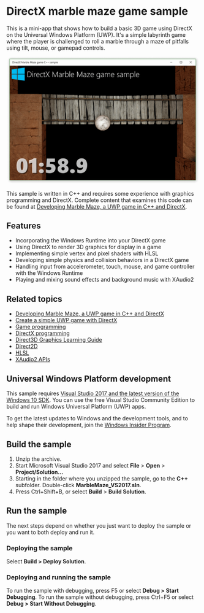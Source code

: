 <!---
  category: Gaming GraphicsAndAnimation
  samplefwlink: http://go.microsoft.com/fwlink/?LinkId=624011
--->

# DirectX marble maze game sample

This is a mini-app that shows how to build a basic 3D game using DirectX on the Universal Windows Platform (UWP). 
It's a simple labyrinth game where the player is challenged to roll a marble through a maze of pitfalls using tilt, mouse, or gamepad controls.

![MarbleMaze app in action](MarbleMaze.png)

This sample is written in C++ and requires some experience with graphics programming and DirectX. 
Complete content that examines this code can be found at 
[Developing Marble Maze, a UWP game in C++ and DirectX](https://msdn.microsoft.com/windows/uwp/gaming/developing-marble-maze-a-windows-store-game-in-cpp-and-directx).

## Features

- Incorporating the Windows Runtime into your DirectX game 
- Using DirectX to render 3D graphics for display in a game 
- Implementing simple vertex and pixel shaders with HLSL 
- Developing simple physics and collision behaviors in a DirectX game 
- Handling input from accelerometer, touch, mouse, and game controller with the Windows Runtime
- Playing and mixing sound effects and background music with XAudio2 

## Related topics

* [Developing Marble Maze, a UWP game in C++ and DirectX](https://docs.microsoft.com/windows/uwp/gaming/developing-marble-maze-a-windows-store-game-in-cpp-and-directx)
* [Create a simple UWP game with DirectX](https://docs.microsoft.com/en-us/windows/uwp/gaming/tutorial--create-your-first-uwp-directx-game)
* [Game programming](https://docs.microsoft.com/windows/uwp/gaming/index)
* [DirectX programming](https://docs.microsoft.com/windows/uwp/gaming/directx-programming)
* [Direct3D Graphics Learning Guide](https://docs.microsoft.com/windows/uwp/graphics-concepts/)
* [Direct2D](https://msdn.microsoft.com/library/windows/desktop/dd370990) 
* [HLSL](https://msdn.microsoft.com/library/windows/desktop/bb509561.aspx)
* [XAudio2 APIs](https://msdn.microsoft.com/library/windows/desktop/hh405049)

## Universal Windows Platform development

This sample requires [Visual Studio 2017 and the latest version of the Windows 10 SDK](http://go.microsoft.com/fwlink/?LinkID=280676). You can use the free Visual Studio Community Edition to build and run Windows Universal Platform (UWP) apps. 

To get the latest updates to Windows and the development tools, and to help shape their development, join 
the [Windows Insider Program](https://insider.windows.com).

## Build the sample

1. Unzip the archive.
2. Start Microsoft Visual Studio 2017 and select **File** \> **Open** \> **Project/Solution...**
3. Starting in the folder where you unzipped the sample, go to the **C++** subfolder. Double-click **MarbleMaze_VS2017.sln**.
4. Press Ctrl+Shift+B, or select **Build** \> **Build Solution**.

## Run the sample

The next steps depend on whether you just want to deploy the sample or you want to both deploy and run it.

### Deploying the sample

Select **Build > Deploy Solution**. 

### Deploying and running the sample

To run the sample with debugging, press F5 or select **Debug > Start Debugging**. To run the sample without debugging, press Ctrl+F5 or select **Debug > Start Without Debugging**. 

